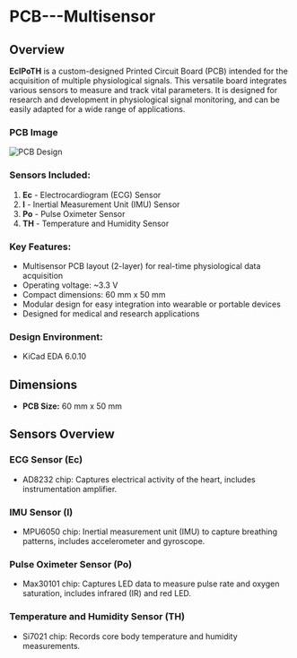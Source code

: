 # PCB---Multisensor

## Overview

**EcIPoTH** is a custom-designed Printed Circuit Board (PCB) intended for the acquisition of multiple physiological signals. This versatile board integrates various sensors to measure and track vital parameters. It is designed for research and development in physiological signal monitoring, and can be easily adapted for a wide range of applications.

### PCB Image
![PCB Design](Diagrams/EcIPoTH_device.JPG)

### Sensors Included:
1. **Ec** - Electrocardiogram (ECG) Sensor
2. **I** - Inertial Measurement Unit (IMU) Sensor
3. **Po** - Pulse Oximeter Sensor
4. **TH** - Temperature and Humidity Sensor

### Key Features:
- Multisensor PCB layout (2-layer) for real-time physiological data acquisition
- Operating voltage: ~3.3 V
- Compact dimensions: 60 mm x 50 mm
- Modular design for easy integration into wearable or portable devices
- Designed for medical and research applications

### Design Environment:
- KiCad EDA 6.0.10

## Dimensions

- **PCB Size:** 60 mm x 50 mm

## Sensors Overview

### ECG Sensor (Ec)
- AD8232 chip: Captures electrical activity of the heart, includes instrumentation amplifier.
  
### IMU Sensor (I)
- MPU6050 chip: Inertial measurement unit (IMU) to capture breathing patterns, includes accelerometer and gyroscope.

### Pulse Oximeter Sensor (Po)
- Max30101 chip: Captures LED data to measure pulse rate and oxygen saturation, includes infrared (IR) and red LED.

### Temperature and Humidity Sensor (TH)
- Si7021 chip: Records core body temperature and humidity measurements.


